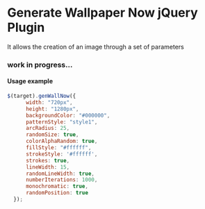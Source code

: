 # Generate Wallpaper Now jQuery Plugin

It allows the creation of an image through a set of parameters

### work in progress...

#### Usage example

```javascript
$(target).genWallNow({
      width: "720px",
      height: "1280px",
      backgroundColor: "#000000",
      patternStyle: "style1",
      arcRadius: 25,
      randomSize: true,
      colorAlphaRandom: true,
      fillStyle: "#ffffff",
      strokeStyle: '#ffffff',
      strokes: true,
      lineWidth: 15,
      randomLineWidth: true,
      numberIterations: 1000,
      monochromatic: true,
      randomPosition: true
  });
  ```
